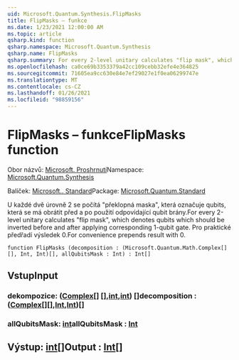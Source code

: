 ```yaml
---
uid: Microsoft.Quantum.Synthesis.FlipMasks
title: FlipMasks – funkce
ms.date: 1/23/2021 12:00:00 AM
ms.topic: article
qsharp.kind: function
qsharp.namespace: Microsoft.Quantum.Synthesis
qsharp.name: FlipMasks
qsharp.summary: For every 2-level unitary calculates "flip mask", which denotes qubits which should be inverted before and after applying corresponding 1-qubit gate. For convenience prepends result with 0.
ms.openlocfilehash: ca0ce69b3353379a42cc109cebb32efe4e364825
ms.sourcegitcommit: 71605ea9cc630e84e7ef29027e1f0ea06299747e
ms.translationtype: MT
ms.contentlocale: cs-CZ
ms.lasthandoff: 01/26/2021
ms.locfileid: "98859156"
---
```

# <a name="flipmasks-function"></a><span data-ttu-id="6c6d2-102">FlipMasks – funkce</span><span class="sxs-lookup"><span data-stu-id="6c6d2-102">FlipMasks function</span></span>

<span data-ttu-id="6c6d2-103">Obor názvů: [Microsoft. Proshrnutí](xref:Microsoft.Quantum.Synthesis)</span><span class="sxs-lookup"><span data-stu-id="6c6d2-103">Namespace: [Microsoft.Quantum.Synthesis](xref:Microsoft.Quantum.Synthesis)</span></span>

<span data-ttu-id="6c6d2-104">Balíček: [Microsoft.. Standard](https://nuget.org/packages/Microsoft.Quantum.Standard)</span><span class="sxs-lookup"><span data-stu-id="6c6d2-104">Package: [Microsoft.Quantum.Standard](https://nuget.org/packages/Microsoft.Quantum.Standard)</span></span>


<span data-ttu-id="6c6d2-105">U každé dvě úrovně 2 se počítá "překlopná maska", která označuje qubits, která se má obrátit před a po použití odpovídající qubit brány.</span><span class="sxs-lookup"><span data-stu-id="6c6d2-105">For every 2-level unitary calculates "flip mask", which denotes qubits which should be inverted before and after applying corresponding 1-qubit gate.</span></span>
<span data-ttu-id="6c6d2-106">Pro praktické předřadí výsledek 0.</span><span class="sxs-lookup"><span data-stu-id="6c6d2-106">For convenience prepends result with 0.</span></span>

```qsharp
function FlipMasks (decomposition : (Microsoft.Quantum.Math.Complex[][], Int, Int)[], allQubitsMask : Int) : Int[]
```


## <a name="input"></a><span data-ttu-id="6c6d2-107">Vstup</span><span class="sxs-lookup"><span data-stu-id="6c6d2-107">Input</span></span>

### <a name="decomposition--complexintint"></a><span data-ttu-id="6c6d2-108">dekompozice: ([Complex](xref:Microsoft.Quantum.Math.Complex)[] [],[int](xref:microsoft.quantum.lang-ref.int),[int](xref:microsoft.quantum.lang-ref.int)) []</span><span class="sxs-lookup"><span data-stu-id="6c6d2-108">decomposition : ([Complex](xref:Microsoft.Quantum.Math.Complex)[][],[Int](xref:microsoft.quantum.lang-ref.int),[Int](xref:microsoft.quantum.lang-ref.int))[]</span></span>




### <a name="allqubitsmask--int"></a><span data-ttu-id="6c6d2-109">allQubitsMask: [int](xref:microsoft.quantum.lang-ref.int)</span><span class="sxs-lookup"><span data-stu-id="6c6d2-109">allQubitsMask : [Int](xref:microsoft.quantum.lang-ref.int)</span></span>





## <a name="output--int"></a><span data-ttu-id="6c6d2-110">Výstup: [int](xref:microsoft.quantum.lang-ref.int)[]</span><span class="sxs-lookup"><span data-stu-id="6c6d2-110">Output : [Int](xref:microsoft.quantum.lang-ref.int)[]</span></span>

